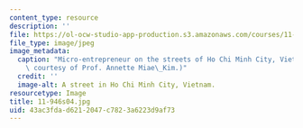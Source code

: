 ```yaml
---
content_type: resource
description: ''
file: https://ol-ocw-studio-app-production.s3.amazonaws.com/courses/11-946-planning-in-transition-economies-for-growth-and-equity-spring-2004/43ac3fdad6212047c7823a6223d9af73_11-946s04.jpg
file_type: image/jpeg
image_metadata:
  caption: "Micro-entrepreneur on the streets of Ho Chi Minh City, Vietnam 2001. (Photo\
    \ courtesy of Prof. Annette Miae\_Kim.)"
  credit: ''
  image-alt: A street in Ho Chi Minh City, Vietnam.
resourcetype: Image
title: 11-946s04.jpg
uid: 43ac3fda-d621-2047-c782-3a6223d9af73
---
```

